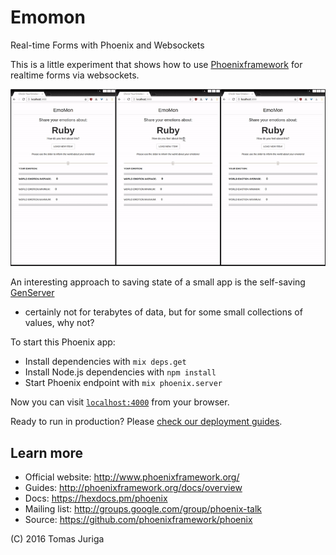 # Emomon
Real-time Forms with Phoenix and Websockets

This is a little experiment that shows how to use [Phoenixframework](http://www.phoenixframework.org)
for realtime forms via websockets. 

![Emomon Demo](priv/emomon.gif?raw=true "Emomon Demo Animgif")

An interesting approach to saving state of a small app is the self-saving [GenServer](http://elixir-lang.org/getting-started/mix-otp/genserver.html)
- certainly not for terabytes of data, but for some small collections of values, why not?


To start this Phoenix app:

  * Install dependencies with `mix deps.get`
  * Install Node.js dependencies with `npm install`
  * Start Phoenix endpoint with `mix phoenix.server`

Now you can visit [`localhost:4000`](http://localhost:4000) from your browser.

Ready to run in production? Please [check our deployment guides](http://www.phoenixframework.org/docs/deployment).

## Learn more

  * Official website: http://www.phoenixframework.org/
  * Guides: http://phoenixframework.org/docs/overview
  * Docs: https://hexdocs.pm/phoenix
  * Mailing list: http://groups.google.com/group/phoenix-talk
  * Source: https://github.com/phoenixframework/phoenix

(C) 2016 Tomas Juriga
